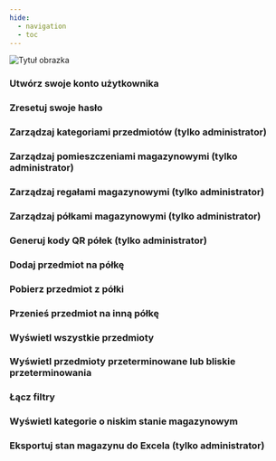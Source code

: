 ```yaml
---
hide:
  - navigation
  - toc
---
```


![Tytuł obrazka](https://dummyimage.com/600x400/eee/aaa)

### Utwórz swoje konto użytkownika

### Zresetuj swoje hasło

### Zarządzaj kategoriami przedmiotów (tylko administrator)

### Zarządzaj pomieszczeniami magazynowymi (tylko administrator)

### Zarządzaj regałami magazynowymi (tylko administrator)

### Zarządzaj półkami magazynowymi (tylko administrator)

### Generuj kody QR półek (tylko administrator)

### Dodaj przedmiot na półkę

### Pobierz przedmiot z półki

### Przenieś przedmiot na inną półkę

### Wyświetl wszystkie przedmioty

### Wyświetl przedmioty przeterminowane lub bliskie przeterminowania

### Łącz filtry

### Wyświetl kategorie o niskim stanie magazynowym

### Eksportuj stan magazynu do Excela (tylko administrator)